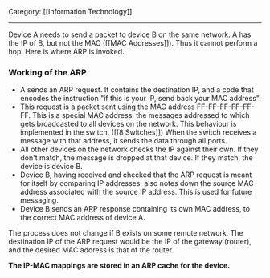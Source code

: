 Category: [[Information Technology]]
___
Device A needs to send a packet to device B on the same network.
A has the IP of B, but not the MAC ([[MAC Addresses]]). Thus it cannot perform a hop. 
Here is where ARP is invoked. 
### Working of the ARP
- A sends an ARP request. It contains the destination IP, and a code that encodes the instruction "if this is your IP, send back your MAC address".
- This request is a packet sent using the MAC address FF-FF-FF-FF-FF-FF. This is a special MAC address, the messages addressed to which gets broadcasted to all devices on the network. This behaviour is implemented in the switch. ([[8 Switches]]) When the switch receives a message with that address, it sends the data through all ports. 
- All other devices on the network checks the IP against their own. If they don't match, the message is dropped at that device. If they match, the device is device B. 
- Device B, having received and checked that the ARP request is meant for itself by comparing IP addresses, also notes down the source MAC address associated with the source IP address. This is used for future messaging. 
- Device B sends an ARP response containing its own MAC address, to the correct MAC address of device A. 

The process does not change if B exists on some remote network. 
The destination IP of the ARP request would be the IP of the gateway (router), and the desired MAC address is that of the router. 

**The IP-MAC mappings are stored in an ARP cache for the device.**
